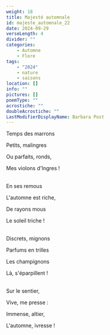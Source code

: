 ```yaml
---
weight: 18
title: Majesté automnale
id: majeste_automnale_22
date: 2024-09-29
verseLength: 4
divider: ""
categories:
    - Automne
    - Flore
tags:
    - "2024"
    - nature
    - saisons
location: []
info: ""
pictures: []
poemType: ""
acrostiche: ""
doubleAcrostiche: ""
LastModifierDisplayName: Barbara Post
---
```

Temps des marrons

Petits, malingres

Ou parfaits, ronds,

Mes violons d'Ingres !

 \
En ses remous

L'automne est riche,

De rayons mous

Le soleil triche !

 \
Discrets, mignons

Parfums en trilles

Les champignons

Là, s'éparpillent !

 \
Sur le sentier,

Vive, me presse :

Immense, altier,

L'automne, ivresse !